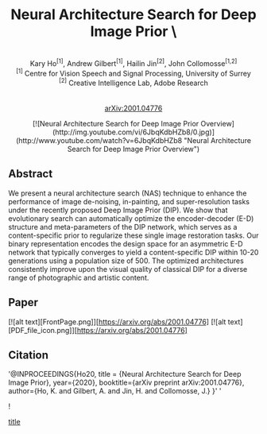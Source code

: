 
<div align="center">
	
#  Neural Architecture Search for Deep Image Prior \
\
Kary Ho<sup>[1]</sup>, Andrew Gilbert<sup>[1]</sup>, Hailin Jin<sup>[2]</sup>, John Collomosse<sup>[1,2]</sup> \
<sup>[1]</sup> Centre for Vision Speech and Signal Processing, University of Surrey \
<sup>[2]</sup> Creative Intelligence Lab, Adobe Research \
\
\
 [arXiv:2001.04776](https://arxiv.org/abs/2001.04776)
</div>

<div align="center">
[![Neural Architecture Search for Deep Image Prior Overview](http://img.youtube.com/vi/6JbqKdbHZb8/0.jpg)](http://www.youtube.com/watch?v=6JbqKdbHZb8 "Neural Architecture Search for Deep Image Prior Overview")
</div>

## Abstract

We present a neural architecture search (NAS) technique to enhance the performance of image de-noising, in-painting, and super-resolution tasks under the recently proposed Deep Image Prior (DIP).  We show that evolutionary search can automatically optimize the encoder-decoder (E-D) structure and meta-parameters of the DIP network, which serves as a content-specific prior to regularize these single image restoration tasks.  Our binary representation encodes the design space for an asymmetric E-D network that typically converges to yield a content-specific DIP within 10-20 generations using a population size of $500$. The optimized architectures consistently improve upon the visual quality of classical DIP for a diverse range of photographic and artistic content.

## Paper

[![alt text][FrontPage.png]][https://arxiv.org/abs/2001.04776] [![alt text][PDF_file_icon.png]][https://arxiv.org/abs/2001.04776]


## Citation
'@INPROCEEDINGS{Ho20,
				title = {Neural Architecture Search for Deep Image Prior},
				year={2020},
				booktitle={arXiv preprint arXiv:2001.04776}, 
				author={Ho, K. and Gilbert, A. and Jin, H. and Collomosse, J.}
			}'
'

!

[title](https://www.example.com)

